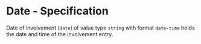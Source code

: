 # Date - Specification

Date of involvement (`date`) of value type `string` with format `date-time`
holds the date and time of the involvement entry.
